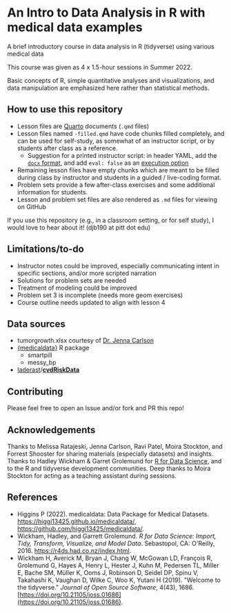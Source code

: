 # An Intro to Data Analysis in R with medical data examples

A brief introductory course in data analysis in R (tidyverse) using various medical data

This course was given as 4 x 1.5-hour sessions in Summer 2022.

Basic concepts of R, simple quantitative analyses and visualizations, and data manipulation are emphasized here rather than statistical methods.

## How to use this repository

-   Lesson files are [Quarto](https://quarto.org/) documents (`.qmd` files)
-   Lesson files named `-filled.qmd` have code chunks filled completely, and can be used for self-study, as somewhat of an instructor script, or by students after class as a reference.
    -   Suggestion for a printed instructor script: in header YAML, add the [`docx` format](https://quarto.org/docs/output-formats/ms-word.html), and add `eval: false` as an [execution option](https://quarto.org/docs/computations/execution-options.html)
-   Remaining lesson files have empty chunks which are meant to be filled during class by instructor and students in a guided / live-coding format.
-   Problem sets provide a few after-class exercises and some additional information for students.
-   Lesson and problem set files are also rendered as `.md` files for viewing on GitHub

If you use this repository (e.g., in a classroom setting, or for self study), I would love to hear about it! (djb190 at pitt dot edu)

## Limitations/to-do

-   Instructor notes could be improved, especially communicating intent in specific sections, and/or more scripted narration
-   Solutions for problem sets are needed
-   Treatment of modeling could be improved
-   Problem set 3 is incomplete (needs more geom exercises)
-   Course outline needs updated to align with lesson 4

## Data sources

-   tumorgrowth.xlsx courtesy of [Dr. Jenna Carlson](https://publichealth.pitt.edu/home/directory/jenna-c-carlson)
-   [{medicaldata}](https://higgi13425.github.io/medicaldata/) R package
    -   smartpill
    -   messy_bp
-   [laderast](https://github.com/laderast)/[**cvdRiskData**](https://github.com/laderast/cvdRiskData)

## Contributing

Please feel free to open an Issue and/or fork and PR this repo!

## Acknowledgements

Thanks to Melissa Ratajeski, Jenna Carlson, Ravi Patel, Moira Stockton, and Forrest Shooster for sharing materials (especially datasets) and insights. Thanks to Hadley Wickham & Garret Grolemund for [R for Data Science](https://r4ds.had.co.nz/), and to the R and tidyverse development communities. Deep thanks to Moira Stockton for acting as a teaching assistant during sessions.

## References

-   Higgins P (2022). medicaldata: Data Package for Medical Datasets. <https://higgi13425.github.io/medicaldata/>, <https://github.com/higgi13425/medicaldata/>.
-   Wickham, Hadley, and Garrett Grolemund. *R for Data Science: Import, Tidy, Transform, Visualize, and Model Data*. Sebastopol, CA: O'Reilly, 2016. <https://r4ds.had.co.nz/index.html>.
-   Wickham H, Averick M, Bryan J, Chang W, McGowan LD, François R, Grolemund G, Hayes A, Henry L, Hester J, Kuhn M, Pedersen TL, Miller E, Bache SM, Müller K, Ooms J, Robinson D, Seidel DP, Spinu V, Takahashi K, Vaughan D, Wilke C, Woo K, Yutani H (2019). "Welcome to the tidyverse." *Journal of Open Source Software*, 4(43), 1686. [https://doi.org/10.21105/joss.01686](https://doi.org/10.21105/joss.01686).

